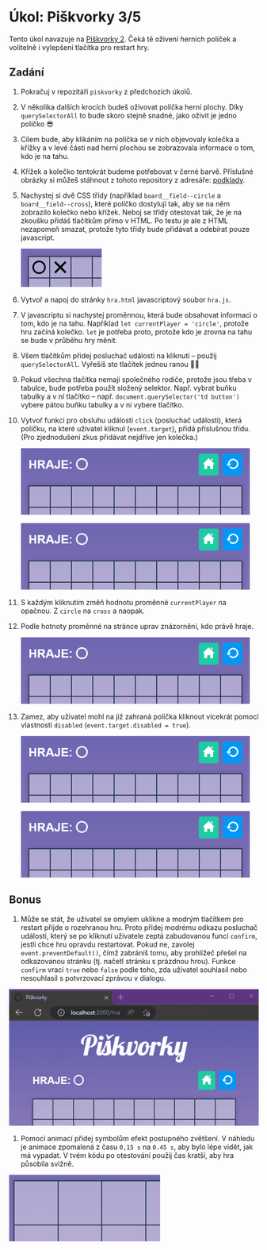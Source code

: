 # Úkol: Piškvorky 3/5

Tento úkol navazuje na [Piškvorky 2](https://github.com/Czechitas-podklady-WEB/Ukol-Piskvorky-2). Čeká tě oživení herních políček a volitelně i vylepšení tlačítka pro restart hry.

## Zadání

1.  Pokračuj v repozitáři `piskvorky` z předchozích úkolů.

1.  V několika dalších krocích budeš oživovat políčka herní plochy. Díky `querySelectorAll` to bude skoro stejně snadné, jako oživit je jedno políčko 😎

1. Cílem bude, aby klikáním na políčka se v nich objevovaly kolečka a křížky a v levé části nad herní plochou se zobrazovala informace o tom, kdo je na tahu.

1. Křížek a kolečko tentokrát budeme potřebovat v černé barvě. Příslušné obrázky si můžeš stáhnout z tohoto repository z adresáře: [podklady](https://github.com/Czechitas-podklady-WEB/ukol-piskvorky-3/tree/main/podklady).

1. Nachystej si dvě CSS třídy (například `board__field--circle` a `board__field--cross`), které políčko dostylují tak, aby se na něm zobrazilo kolečko nebo křížek. Neboj se třídy otestovat tak, že je na zkoušku přidáš tlačítkům přímo v HTML. Po testu je ale z HTML nezapomeň smazat, protože tyto třídy bude přidávat a odebírat pouze javascript.

      ![HTML zkouška tříd](zadani/html-zkouska.png)

1. Vytvoř a napoj do stránky `hra.html` javascriptový soubor `hra.js`.

1. V javascriptu si nachystej proměnnou, která bude obsahovat informaci o tom, kdo je na tahu. Například `let currentPlayer = 'circle'`, protože hru začíná kolečko. `let` je potřeba proto, protože kdo je zrovna na tahu se bude v průběhu hry měnit.

1. Všem tlačítkům přidej posluchač události na kliknutí –  použij `querySelectorAll`. Vyřešíš sto tlačítek jednou ranou 💪🏻

1. Pokud všechna tlačítka nemají společného rodiče, protože jsou třeba v tabulce, bude potřeba použít složený selektor. Např. vybrat buňku tabulky a v ní tlačítko – např. `document.querySelector('td button')` vybere pátou buňku tabulky a v ní vybere tlačítko.

1. Vytvoř funkci pro obsluhu události `click` (posluchač události), která políčku, na které uživatel kliknul (`event.target`), přidá příslušnou třídu. (Pro zjednodušení zkus přidávat nejdříve jen kolečka.)

      ![přidávání koleček](zadani/jen-kolecka.gif)

      ![střídání symbolů](zadani/stridani.gif)

1. S každým kliknutím změň hodnotu proměnné `currentPlayer` na opačnou. Z `circle` na `cross` a naopak.

1. Podle hotnoty proměnné na stránce uprav znázornění, kdo právě hraje.

      ![úprava, kdo hraje](zadani/kdo-hraje.gif)

1. Zamez, aby uživatel mohl na již zahraná políčka kliknout vícekrát pomocí vlastnosti `disabled` (`event.target.disabled = true`).

      ![dvojitý tah](zadani/dvojity-tah.gif)

      ![opraven dvojitý tah](zadani/opraven-dvojity-tah.gif)

## Bonus

1. Může se stát, že uživatel se omylem uklikne a modrým tlačítkem pro restart přijde o rozehranou hru. Proto přidej modrému odkazu posluchač události, který se po kliknutí uživatele zeptá zabudovanou funcí `confirm`, jestli chce hru opravdu restartovat. Pokud ne, zavolej `event.preventDefault()`, čímž zabráníš tomu, aby prohlížeč přešel na odkazovanou stránku (tj. načetl stránku s prázdnou hrou). Funkce `confirm` vrací `true` nebo `false` podle toho, zda uživatel souhlasil nebo nesouhlasil s potvrzovací zprávou v dialogu.

  ![ukázka restartu](zadani/restart.gif)

1. Pomocí animací přidej symbolům efekt postupného zvětšení. V náhledu je animace zpomalená z času `0,15 s` na `0.45 s`, aby bylo lépe vidět, jak má vypadat. V tvém kódu po otestování použij čas kratší, aby hra působila svižně.

  ![animace](zadani/klik-animace.gif)
